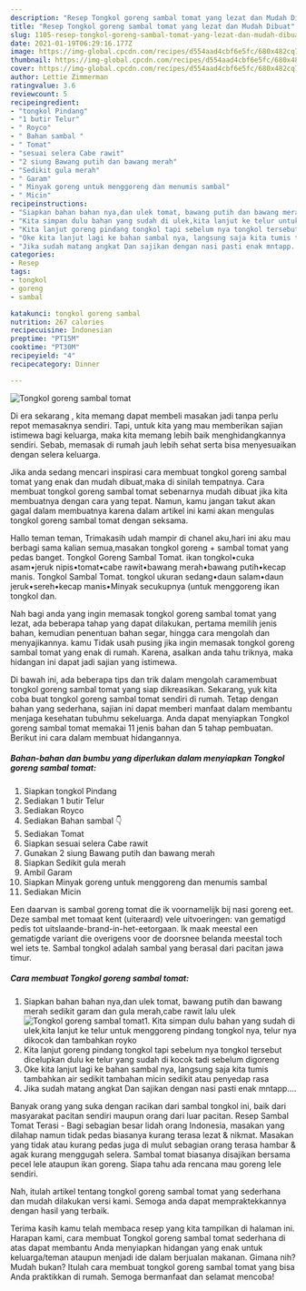 ```yaml
---
description: "Resep Tongkol goreng sambal tomat yang lezat dan Mudah Dibuat"
title: "Resep Tongkol goreng sambal tomat yang lezat dan Mudah Dibuat"
slug: 1105-resep-tongkol-goreng-sambal-tomat-yang-lezat-dan-mudah-dibuat
date: 2021-01-19T06:29:16.177Z
image: https://img-global.cpcdn.com/recipes/d554aad4cbf6e5fc/680x482cq70/tongkol-goreng-sambal-tomat-foto-resep-utama.jpg
thumbnail: https://img-global.cpcdn.com/recipes/d554aad4cbf6e5fc/680x482cq70/tongkol-goreng-sambal-tomat-foto-resep-utama.jpg
cover: https://img-global.cpcdn.com/recipes/d554aad4cbf6e5fc/680x482cq70/tongkol-goreng-sambal-tomat-foto-resep-utama.jpg
author: Lettie Zimmerman
ratingvalue: 3.6
reviewcount: 5
recipeingredient:
- "tongkol Pindang"
- "1 butir Telur"
- " Royco"
- " Bahan sambal "
- " Tomat"
- "sesuai selera Cabe rawit"
- "2 siung Bawang putih dan bawang merah"
- "Sedikit gula merah"
- " Garam"
- " Minyak goreng untuk menggoreng dan menumis sambal"
- " Micin"
recipeinstructions:
- "Siapkan bahan bahan nya,dan ulek tomat, bawang putih dan bawang merah sedikit garam dan gula merah,cabe rawit lalu ulek"
- "Kita simpan dulu bahan yang sudah di ulek,kita lanjut ke telur untuk menggoreng pindang tongkol nya, telur nya dikocok dan tambahkan royko"
- "Kita lanjut goreng pindang tongkol tapi sebelum nya tongkol tersebut dicelupkan dulu ke telur yang sudah di kocok tadi sebelum digoreng"
- "Oke kita lanjut lagi ke bahan sambal nya, langsung saja kita tumis tambahkan air sedikit tambahan micin sedikit atau penyedap rasa"
- "Jika sudah matang angkat Dan sajikan dengan nasi pasti enak mntapp...."
categories:
- Resep
tags:
- tongkol
- goreng
- sambal

katakunci: tongkol goreng sambal 
nutrition: 267 calories
recipecuisine: Indonesian
preptime: "PT15M"
cooktime: "PT30M"
recipeyield: "4"
recipecategory: Dinner

---
```



![Tongkol goreng sambal tomat](https://img-global.cpcdn.com/recipes/d554aad4cbf6e5fc/680x482cq70/tongkol-goreng-sambal-tomat-foto-resep-utama.jpg)

Di era  sekarang , kita memang dapat membeli masakan jadi tanpa perlu repot memasaknya sendiri. Tapi, untuk kita yang mau memberikan sajian istimewa bagi keluarga, maka kita memang lebih baik menghidangkannya sendiri. Sebab, memasak di rumah jauh lebih sehat serta bisa menyesuaikan dengan selera keluarga.

Jika anda sedang mencari inspirasi cara membuat tongkol goreng sambal tomat yang enak dan mudah dibuat,maka di sinilah tempatnya. Cara membuat tongkol goreng sambal tomat  sebenarnya mudah dibuat jika kita membuatnya dengan cara yang tepat. Namun, kamu jangan takut akan gagal dalam membuatnya 
karena dalam artikel ini kami akan mengulas tongkol goreng sambal tomat dengan seksama.  

Hallo teman teman, Trimakasih udah mampir di chanel aku,hari ini aku mau berbagi sama kalian semua,masakan tongkol goreng + sambal tomat yang pedas banget. Tongkol Goreng Sambal Tomat. ikan tongkol•cuka asam•jeruk nipis•tomat•cabe rawit•bawang merah•bawang putih•kecap manis. Tongkol Sambal Tomat. tongkol ukuran sedang•daun salam•daun jeruk•sereh•kecap manis•Minyak secukupnya (untuk menggoreng ikan tongkol dan.

Nah bagi anda yang ingin memasak tongkol goreng sambal tomat yang lezat, ada beberapa tahap yang dapat dilakukan, pertama memilih jenis bahan, kemudian penentuan bahan segar, hingga cara mengolah dan menyajikannya. kamu Tidak usah pusing jika ingin memasak tongkol goreng sambal tomat yang enak di rumah. Karena, asalkan anda  tahu triknya, maka hidangan ini dapat jadi sajian yang istimewa.

Di bawah ini, ada beberapa tips dan trik dalam mengolah caramembuat tongkol goreng sambal tomat yang siap dikreasikan. Sekarang, yuk kita coba buat tongkol goreng sambal tomat sendiri di rumah. Tetap dengan bahan yang sederhana, sajian ini dapat memberi manfaat dalam membantu menjaga kesehatan tubuhmu sekeluarga. Anda dapat menyiapkan Tongkol goreng sambal tomat memakai 11 jenis bahan dan 5 tahap pembuatan. Berikut ini cara dalam membuat hidangannya.

<!--inarticleads1-->

##### Bahan-bahan dan bumbu yang diperlukan dalam menyiapkan Tongkol goreng sambal tomat:

1. Siapkan tongkol Pindang
1. Sediakan 1 butir Telur
1. Sediakan  Royco
1. Sediakan  Bahan sambal 👇
1. Sediakan  Tomat
1. Siapkan sesuai selera Cabe rawit
1. Gunakan 2 siung Bawang putih dan bawang merah
1. Siapkan Sedikit gula merah
1. Ambil  Garam
1. Siapkan  Minyak goreng untuk menggoreng dan menumis sambal
1. Sediakan  Micin


Een daarvan is sambal goreng tomat die ik voornamelijk bij nasi goreng eet. Deze sambal met tomaat kent (uiteraard) vele uitvoeringen: van gematigd pedis tot uitslaande-brand-in-het-eetorgaan. Ik maak meestal een gematigde variant die overigens voor de doorsnee belanda meestal toch wel iets te. Sambal tongkol adalah sambal yang berasal dari pacitan jawa timur. 

<!--inarticleads2-->

##### Cara membuat Tongkol goreng sambal tomat:

1. Siapkan bahan bahan nya,dan ulek tomat, bawang putih dan bawang merah sedikit garam dan gula merah,cabe rawit lalu ulek
<img src="https://img-global.cpcdn.com/steps/7203f5ca0d471eb9/160x128cq70/tongkol-goreng-sambal-tomat-langkah-memasak-1-foto.jpg" alt="Tongkol goreng sambal tomat">1. Kita simpan dulu bahan yang sudah di ulek,kita lanjut ke telur untuk menggoreng pindang tongkol nya, telur nya dikocok dan tambahkan royko
1. Kita lanjut goreng pindang tongkol tapi sebelum nya tongkol tersebut dicelupkan dulu ke telur yang sudah di kocok tadi sebelum digoreng
1. Oke kita lanjut lagi ke bahan sambal nya, langsung saja kita tumis tambahkan air sedikit tambahan micin sedikit atau penyedap rasa
1. Jika sudah matang angkat Dan sajikan dengan nasi pasti enak mntapp....


Banyak orang yang suka dengan racikan dari sambal tongkol ini, baik dari masyarakat pacitan sendiri maupun orang dari luar pacitan. Resep Sambal Tomat Terasi - Bagi sebagian besar lidah orang Indonesia, masakan yang dilahap namun tidak pedas biasanya kurang terasa lezat &amp; nikmat. Masakan yang tidak atau kurang pedas juga di mulut sebagian orang terasa hambar &amp; agak kurang menggugah selera. Sambal tomat biasanya disajikan bersama pecel lele ataupun ikan goreng. Siapa tahu ada rencana mau goreng lele sendiri. 

Nah, itulah artikel tentang  tongkol goreng sambal tomat  yang sederhana dan mudah dilakukan versi kami. Semoga anda dapat mempraktekkannya dengan hasil yang terbaik. 

Terima kasih kamu telah membaca resep yang kita tampilkan di halaman ini. Harapan kami, cara membuat  Tongkol goreng sambal tomat sederhana di atas dapat membantu Anda menyiapkan hidangan yang enak untuk keluarga/teman ataupun menjadi ide dalam berjualan makanan. Gimana nih? Mudah bukan? Itulah cara membuat tongkol goreng sambal tomat yang bisa Anda praktikkan di rumah. Semoga bermanfaat dan selamat mencoba!

